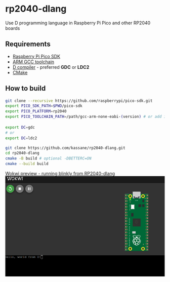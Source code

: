 # rp2040-dlang

Use D programming language in Raspberry Pi Pico and other RP2040 boards

## Requirements

- [Raspberry Pi Pico SDK](https://github.com/raspberrypi/pico-sdk)
- [ARM GCC toolchain](https://developer.arm.com/downloads/-/arm-gnu-toolchain-downloads)
- [D compiler](https://dlang.org/download.html) - preferred **GDC** or **LDC2**
- [CMake](https://cmake.org/download/)

## How to build

```bash
git clone --recursive https://github.com/raspberrypi/pico-sdk.git
export PICO_SDK_PATH=$PWD/pico-sdk
export PICO_PLATFORM=rp2040
export PICO_TOOLCHAIN_PATH=/path/gcc-arm-none-eabi-(version) # or add it to PATH

export DC=gdc
# or
export DC=ldc2
```

```bash
git clone https://github.com/kassane/rp2040-dlang.git
cd rp2040-dlang
cmake -B build # optional -DBETTERC=ON
cmake --build build
```

[Wokwi preview - running blinkly from RP2040-dlang](https://wokwi.com/experimental/viewer?diagram=https%3A%2F%2Fraw.githubusercontent.com%2Fkassane%2Frp2040-dlang%2Frefs%2Fheads%2Fmain%2Fdiagram.json&firmware=https%3A%2F%2Fgithub.com%2Fkassane%2Frp2040-dlang%2Freleases%2Fdownload%2Fv1.0.0%2Fd-blinky-rp2040.uf2)
![](./.github/asset/wokwi_rp2040_dlang.png)